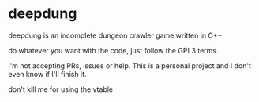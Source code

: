 # deepdung

deepdung is an incomplete dungeon crawler game written in C++

do whatever you want with the code, just follow the GPL3 terms.

i'm not accepting PRs, issues or help. This is a personal project and
I don't even know if I'll finish it.

don't kill me for using the vtable

